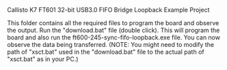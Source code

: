 Callisto K7 FT601 32-bit USB3.0 FIFO Bridge Loopback Example Project

This folder contains all the required files to program the board and observe the output. Run the "download.bat" file (double click). This will program the board and also run the ft600-245-sync-fifo-loopback.exe file. You can now observe the data being transferred.
(NOTE: You might need to modify the path of "xsct.bat" used in the "download.bat" file to the actual path of "xsct.bat" as in your PC.)